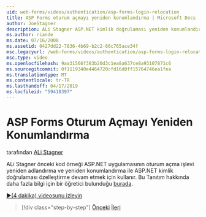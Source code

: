 ```yaml
---
uid: web-forms/videos/authentication/asp-forms-login-relocation
title: ASP Forms oturum açmayı yeniden konumlandırma | Microsoft Docs
author: JoeStagner
description: ALi Stagner ASP.NET kimlik doğrulaması yeniden konumlandırma ve oturum açma işlevlerini ASP yeniden adlandırma özelleştirme devam etmek için bir önceki kod örneğinde kullanır. N...
ms.author: riande
ms.date: 07/16/2008
ms.assetid: 0427dd22-7836-4b69-b2c2-66c765ace34f
msc.legacyurl: /web-forms/videos/authentication/asp-forms-login-relocation
msc.type: video
ms.openlocfilehash: 9aa31566f383b20d3c1ea8a637ce8a93107871c6
ms.sourcegitcommit: 0f1119340e4464720cfd16d0ff15764746ea1fea
ms.translationtype: MT
ms.contentlocale: tr-TR
ms.lasthandoff: 04/17/2019
ms.locfileid: "59418397"
---
```

# <a name="asp-forms-login-relocation"></a>ASP Forms Oturum Açmayı Yeniden Konumlandırma

tarafından [ALi Stagner](https://github.com/JoeStagner)

ALi Stagner önceki kod örneği ASP.NET uygulamasının oturum açma işlevi yeniden adlandırma ve yeniden konumlandırma ile ASP.NET kimlik doğrulaması özelleştirme devam etmek için kullanır. Bu Tanıtım hakkında daha fazla bilgi için bir öğretici bulunduğu [burada](../../overview/older-versions-security/introduction/forms-authentication-configuration-and-advanced-topics-vb.md).

[&#9654;(4 dakika) videosunu izleyin](https://channel9.msdn.com/Blogs/ASP-NET-Site-Videos/asp-forms-login-relocation)

> [!div class="step-by-step"]
> [Önceki](how-to-setup-and-use-cookie-less-authentication-in-an-aspnet-application.md)
> [İleri](forms-login-custom-key-configuration.md)

